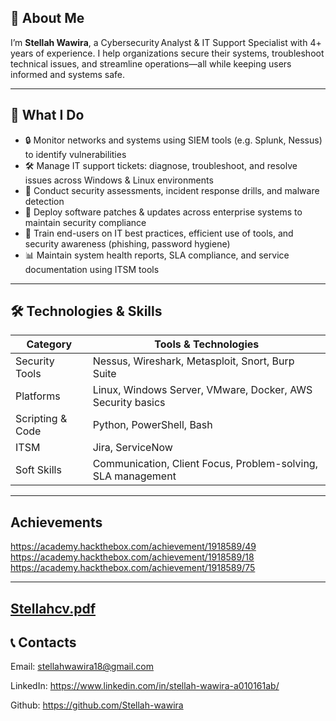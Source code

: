 ## 🧰 About Me

I’m **Stellah Wawira**, a Cybersecurity Analyst & IT Support Specialist with 4+ years of experience. I help organizations secure their systems, troubleshoot technical issues, and streamline operations—all while keeping users informed and systems safe.

---

## 💼 What I Do

- 🔒 Monitor networks and systems using SIEM tools (e.g. Splunk, Nessus) to identify vulnerabilities  
- 🛠 Manage IT support tickets: diagnose, troubleshoot, and resolve issues across Windows & Linux environments  
- 🧠 Conduct security assessments, incident response drills, and malware detection  
- 🔄 Deploy software patches & updates across enterprise systems to maintain security compliance  
- 👥 Train end-users on IT best practices, efficient use of tools, and security awareness (phishing, password hygiene)  
- 📊 Maintain system health reports, SLA compliance, and service documentation using ITSM tools

---

## 🛠 Technologies & Skills

| Category            | Tools & Technologies |
|---------------------|----------------------|
| Security Tools      | Nessus, Wireshark, Metasploit, Snort, Burp Suite |
| Platforms           | Linux, Windows Server, VMware, Docker, AWS Security basics |
| Scripting & Code    | Python, PowerShell, Bash |
| ITSM                | Jira, ServiceNow |
| Soft Skills         | Communication, Client Focus, Problem-solving, SLA management |

---
## Achievements 
https://academy.hackthebox.com/achievement/1918589/49
https://academy.hackthebox.com/achievement/1918589/18
https://academy.hackthebox.com/achievement/1918589/75

---
## [Stellahcv.pdf](https://github.com/user-attachments/files/20705498/Stellahcv.pdf)


## 📞 Contacts
Email: stellahwawira18@gmail.com


LinkedIn: https://www.linkedin.com/in/stellah-wawira-a010161ab/

Github: https://github.com/Stellah-wawira




  


   
  

